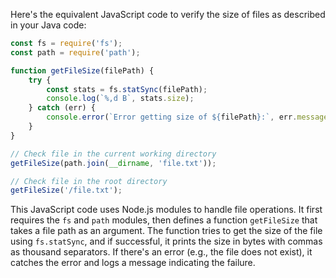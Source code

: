  Here's the equivalent JavaScript code to verify the size of files as described in your Java code:

```javascript
const fs = require('fs');
const path = require('path');

function getFileSize(filePath) {
    try {
        const stats = fs.statSync(filePath);
        console.log(`%,d B`, stats.size);
    } catch (err) {
        console.error(`Error getting size of ${filePath}:`, err.message);
    }
}

// Check file in the current working directory
getFileSize(path.join(__dirname, 'file.txt'));

// Check file in the root directory
getFileSize('/file.txt');
```

This JavaScript code uses Node.js modules to handle file operations. It first requires the `fs` and `path` modules, then defines a function `getFileSize` that takes a file path as an argument. The function tries to get the size of the file using `fs.statSync`, and if successful, it prints the size in bytes with commas as thousand separators. If there's an error (e.g., the file does not exist), it catches the error and logs a message indicating the failure.
